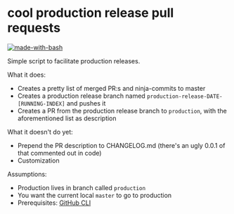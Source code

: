# cool production release pull requests

[![made-with-bash](https://img.shields.io/badge/Made%20with-Bash-1f425f.svg)](https://www.gnu.org/software/bash/)

Simple script to facilitate production releases.

What it does:
 - Creates a pretty list of merged PR:s and ninja-commits to master
 - Creates a production release branch named `production-release-DATE-[RUNNING-INDEX]` and pushes it
 - Creates a PR from the production release branch to `production`, with the aforementioned list as description

What it doesn't do yet:
 - Prepend the PR description to CHANGELOG.md (there's an ugly 0.0.1 of that commented out in code)
 - Customization

Assumptions:
 - Production lives in branch called `production`
 - You want the current local `master` to go to production
 - Prerequisites: [GitHub CLI](https://hub.github.com/)
